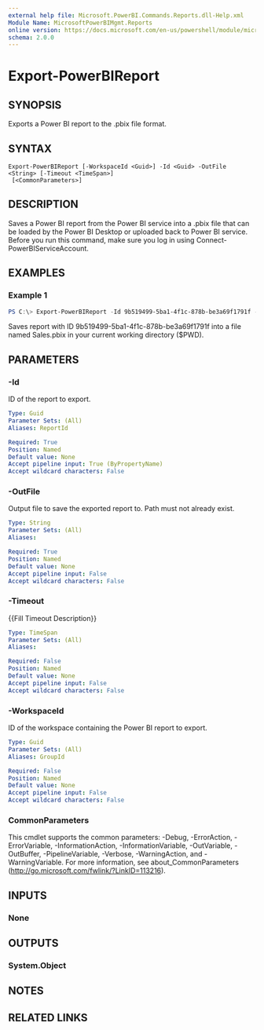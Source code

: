 ```yaml
---
external help file: Microsoft.PowerBI.Commands.Reports.dll-Help.xml
Module Name: MicrosoftPowerBIMgmt.Reports
online version: https://docs.microsoft.com/en-us/powershell/module/microsoftpowerbimgmt.reports/export-powerbireport?view=powerbi-ps
schema: 2.0.0
---
```


# Export-PowerBIReport

## SYNOPSIS
Exports a Power BI report to the .pbix file format.

## SYNTAX

```
Export-PowerBIReport [-WorkspaceId <Guid>] -Id <Guid> -OutFile <String> [-Timeout <TimeSpan>]
 [<CommonParameters>]
```

## DESCRIPTION
Saves a Power BI report from the Power BI service into a .pbix file that can be loaded by the Power BI Desktop or uploaded back to Power BI service.
Before you run this command, make sure you log in using Connect-PowerBIServiceAccount. 

## EXAMPLES

### Example 1
```powershell
PS C:\> Export-PowerBIReport -Id 9b519499-5ba1-4f1c-878b-be3a69f1791f -OutFile .\Sales.pbix
```

Saves report with ID 9b519499-5ba1-4f1c-878b-be3a69f1791f into a file named Sales.pbix in your current working directory ($PWD).

## PARAMETERS

### -Id
ID of the report to export.

```yaml
Type: Guid
Parameter Sets: (All)
Aliases: ReportId

Required: True
Position: Named
Default value: None
Accept pipeline input: True (ByPropertyName)
Accept wildcard characters: False
```

### -OutFile
Output file to save the exported report to. Path must not already exist.

```yaml
Type: String
Parameter Sets: (All)
Aliases:

Required: True
Position: Named
Default value: None
Accept pipeline input: False
Accept wildcard characters: False
```

### -Timeout
{{Fill Timeout Description}}

```yaml
Type: TimeSpan
Parameter Sets: (All)
Aliases:

Required: False
Position: Named
Default value: None
Accept pipeline input: False
Accept wildcard characters: False
```

### -WorkspaceId
ID of the workspace containing the Power BI report to export.

```yaml
Type: Guid
Parameter Sets: (All)
Aliases: GroupId

Required: False
Position: Named
Default value: None
Accept pipeline input: False
Accept wildcard characters: False
```

### CommonParameters
This cmdlet supports the common parameters: -Debug, -ErrorAction, -ErrorVariable, -InformationAction, -InformationVariable, -OutVariable, -OutBuffer, -PipelineVariable, -Verbose, -WarningAction, and -WarningVariable. For more information, see about_CommonParameters (http://go.microsoft.com/fwlink/?LinkID=113216).

## INPUTS

### None

## OUTPUTS

### System.Object

## NOTES

## RELATED LINKS
